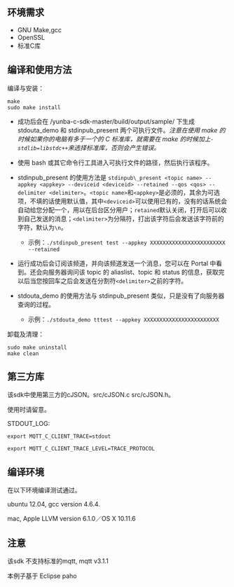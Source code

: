 ## 环境需求

- GNU Make,gcc
- OpenSSL
- 标准C库

## 编译和使用方法

编译与安装：
```
make
sudo make install
```

- 成功后会在 /yunba-c-sdk-master/build/output/sample/ 下生成 stdouta\_demo 和 stdinpub\_present 两个可执行文件。*注意在使用 make 的时候如果你的电脑有多于一个的 C 标准库，就需要在 make 的时候加上`-stdlib=libstdc++`来选择标准库，否则会产生错误。*

- 使用 bash 或其它命令行工具进入可执行文件的路径，然后执行该程序。

- stdinpub\_present 的使用方法是 `stdinpub\_present <topic name> --appkey <appkey> --deviceid <deviceid> --retained --qos <qos> --delimiter <delimiter>`。`<topic name>`和`<appkey>`是必须的，其余为可选项，不填的话使用默认值，其中`<deviceid>`可以使用已有的，没有的话系统会自动给您分配一个，用以在后台区分用户；`retained`默认关闭，打开后可以收到自己发送的消息；`<delimiter>`为分隔符，打出该字符后会发送该字符前的字符，默认为`\n`。
	- 示例：`./stdinpub_present test --appkey XXXXXXXXXXXXXXXXXXXXXXXX --retained`

- 运行成功后会订阅该频道，并向该频道发送一个消息，您可以在 Portal 中看到。还会向服务器询问该 topic 的 aliaslist、topic 和 status 的信息，获取完以后当您按回车之后会发送在分割符`<delimiter>`之前的字符。

- stdouta\_demo 的使用方法与 stdinpub\_present 类似，只是没有了向服务器查询的过程。
	- 示例：`./stdouta_demo tttest --appkey XXXXXXXXXXXXXXXXXXXXXXXX`

卸载及清理：
```
sudo make uninstall
make clean
```

## 第三方库

该sdk中使用第三方的cJSON。src/cJSON.c src/cJSON.h。

使用时请留意。

STDOUT_LOG:

```
export MQTT_C_CLIENT_TRACE=stdout

export MQTT_C_CLIENT_TRACE_LEVEL=TRACE_PROTOCOL
```

## 编译环境

在以下环境编译测试通过。

ubuntu 12.04, gcc version 4.6.4.

mac, Apple LLVM version 6.1.0／OS X 10.11.6

## 注意

该sdk 不支持标准的mqtt, mqtt v3.1.1

本例子基于 Eclipse paho

